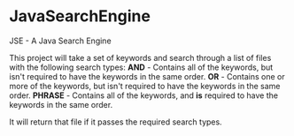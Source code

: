 # JavaSearchEngine
JSE - A Java Search Engine

This project will take a set of keywords and search through a list of files with the following search types:
**AND** - Contains all of the keywords, but isn't required to have the keywords in the same order.
**OR** - Contains one or more of the keywords, but isn't required to have the keywords in the same order.
**PHRASE** - Contains all of the keywords, and **is** required to have the keywords in the same order.

It will return that file if it passes the required search types.
